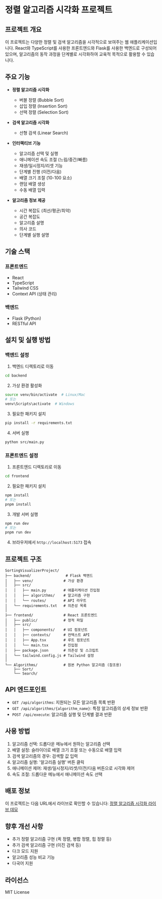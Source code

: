 # 정렬 알고리즘 시각화 프로젝트

## 프로젝트 개요

이 프로젝트는 다양한 정렬 및 검색 알고리즘을 시각적으로 보여주는 웹 애플리케이션입니다. React와 TypeScript를 사용한 프론트엔드와 Flask를 사용한 백엔드로 구성되어 있으며, 알고리즘의 동작 과정을 단계별로 시각화하여 교육적 목적으로 활용할 수 있습니다.

## 주요 기능

- **정렬 알고리즘 시각화**
  - 버블 정렬 (Bubble Sort)
  - 삽입 정렬 (Insertion Sort)
  - 선택 정렬 (Selection Sort)

- **검색 알고리즘 시각화**
  - 선형 검색 (Linear Search)

- **인터랙티브 기능**
  - 알고리즘 선택 및 실행
  - 애니메이션 속도 조절 (느림/중간/빠름)
  - 재생/일시정지/리셋 기능
  - 단계별 진행 (이전/다음)
  - 배열 크기 조절 (10-100 요소)
  - 랜덤 배열 생성
  - 수동 배열 입력

- **알고리즘 정보 제공**
  - 시간 복잡도 (최선/평균/최악)
  - 공간 복잡도
  - 알고리즘 설명
  - 의사 코드
  - 단계별 실행 설명

## 기술 스택

### 프론트엔드
- React
- TypeScript
- Tailwind CSS
- Context API (상태 관리)

### 백엔드
- Flask (Python)
- RESTful API

## 설치 및 실행 방법

### 백엔드 설정

1. 백엔드 디렉토리로 이동
```bash
cd backend
```

2. 가상 환경 활성화
```bash
source venv/bin/activate  # Linux/Mac
# 또는
venv\Scripts\activate  # Windows
```

3. 필요한 패키지 설치
```bash
pip install -r requirements.txt
```

4. 서버 실행
```bash
python src/main.py
```

### 프론트엔드 설정

1. 프론트엔드 디렉토리로 이동
```bash
cd frontend
```

2. 필요한 패키지 설치
```bash
npm install
# 또는
pnpm install
```

3. 개발 서버 실행
```bash
npm run dev
# 또는
pnpm run dev
```

4. 브라우저에서 `http://localhost:5173` 접속

## 프로젝트 구조

```
SortingVisualizerProject/
├── backend/                # Flask 백엔드
│   ├── venv/              # 가상 환경
│   ├── src/
│   │   ├── main.py        # 애플리케이션 진입점
│   │   ├── algorithms/    # 알고리즘 구현
│   │   └── routes/        # API 라우트
│   └── requirements.txt   # 의존성 목록
│
├── frontend/              # React 프론트엔드
│   ├── public/            # 정적 파일
│   ├── src/
│   │   ├── components/    # UI 컴포넌트
│   │   ├── contexts/      # 컨텍스트 API
│   │   ├── App.tsx        # 루트 컴포넌트
│   │   └── main.tsx       # 진입점
│   ├── package.json       # 의존성 및 스크립트
│   └── tailwind.config.js # Tailwind 설정
│
└── Algorithms/            # 원본 Python 알고리즘 (참조용)
    ├── Sort/
    └── Search/
```

## API 엔드포인트

- `GET /api/algorithms`: 지원되는 모든 알고리즘 목록 반환
- `GET /api/algorithms/{algorithm_name}`: 특정 알고리즘의 상세 정보 반환
- `POST /api/execute`: 알고리즘 실행 및 단계별 결과 반환

## 사용 방법

1. 알고리즘 선택: 드롭다운 메뉴에서 원하는 알고리즘 선택
2. 배열 설정: 슬라이더로 배열 크기 조절 또는 수동으로 배열 입력
3. 검색 알고리즘의 경우: 검색할 값 입력
4. 알고리즘 실행: '알고리즘 실행' 버튼 클릭
5. 애니메이션 제어: 재생/일시정지/리셋/이전/다음 버튼으로 시각화 제어
6. 속도 조절: 드롭다운 메뉴에서 애니메이션 속도 선택

## 배포 정보

이 프로젝트는 다음 URL에서 라이브로 확인할 수 있습니다:
[정렬 알고리즘 시각화 라이브 데모](https://sorting-visualizer-demo.example.com)

## 향후 개선 사항

- 추가 정렬 알고리즘 구현 (퀵 정렬, 병합 정렬, 힙 정렬 등)
- 추가 검색 알고리즘 구현 (이진 검색 등)
- 다크 모드 지원
- 알고리즘 성능 비교 기능
- 다국어 지원

## 라이선스

MIT License
